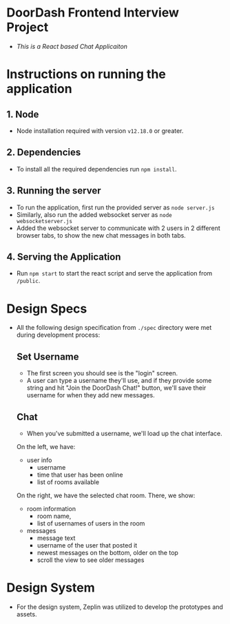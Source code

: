 # DoorDash Frontend Interview Project

- *This is a React based Chat Applicaiton*

# Instructions on running the application

## 1. Node 
- Node installation required with version ` v12.18.0 ` or greater. 

## 2. Dependencies
- To install all the required dependencies run `npm install`.

## 3. Running the server
- To run the application, first run the provided server as `node server.js`
- Similarly, also run the added websocket server as `node websocketserver.js`
- Added the websocket server to communicate with 2 users in 2 different browser tabs, to show the new chat messages in both tabs. 

## 4. Serving the Application
- Run `npm start` to start the react script and serve the application from `/public`.

# Design Specs
- All the following design specification from ` ./spec ` directory were met during development process:

    ## Set Username
    - The first screen you should see is the "login" screen. 
    - A user can type a username they'll use, and if they provide some string and hit "Join the DoorDash Chat!" button, we'll save their username for when they add new messages.

    ## Chat
    - When you've submitted a username, we'll load up the chat interface.

    On the left, we have:
    * user info
        * username
        * time that user has been online
        * list of rooms available

    On the right, we have the selected chat room. There, we show:
    * room information
        * room name,
        * list of usernames of users in the room
    * messages
        * message text
        * username of the user that posted it
        * newest messages on the bottom, older on the top
        * scroll the view to see older messages

# Design System
- For the design system, Zeplin was utilized to develop the prototypes and assets.

